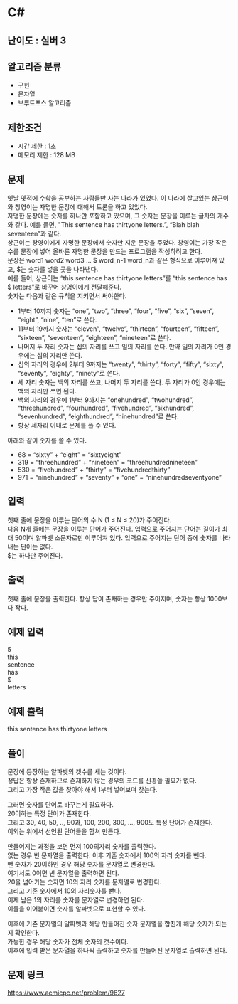 # C#

## 난이도 : 실버 3

## 알고리즘 분류
  - 구현
  - 문자열
  - 브루트포스 알고리즘

## 제한조건
  - 시간 제한 : 1초
  - 메모리 제한 : 128 MB

## 문제
옛날 옛적에 수학을 공부하는 사람들만 사는 나라가 있었다. 이 나라에 살고있는 상근이와 창영이는 자명한 문장에 대해서 토론을 하고 있었다.<br/>
자명한 문장에는 숫자를 하나만 포함하고 있으며, 그 숫자는 문장을 이루는 글자의 개수와 같다. 예를 들면, "This sentence has thirtyone letters.”, “Blah blah seventeen”과 같다.<br/>
상근이는 창영이에게 자명한 문장에서 숫자만 지운 문장을 주었다. 창영이는 가장 작은 수를 문장에 넣어 올바른 자명한 문장을 만드는 프로그램을 작성하려고 한다.<br/>
문장은 word1 word2 word3 ... $ word_n-1 word_n과 같은 형식으로 이루어져 있고, $는 숫자를 넣을 곳을 나타낸다.<br/>
예를 들어, 상근이는 “this sentence has thirtyone letters”를 “this sentence has $ letters”로 바꾸어 창영이에게 전달해준다.<br/>
숫자는 다음과 같은 규칙을 지키면서 써야한다.<br/>

  - 1부터 10까지 숫자는 “one”, “two”, “three”, “four”, “five”, “six”, “seven”, “eight”, “nine”, “ten”로 쓴다.
  - 11부터 19까지 숫자는 “eleven”, “twelve”, “thirteen”, “fourteen”, “fifteen”, “sixteen”, “seventeen”, “eighteen”, “nineteen”로 쓴다.
  - 나머지 두 자리 숫자는 십의 자리를 쓰고 일의 자리를 쓴다. 만약 일의 자리가 0인 경우에는 십의 자리만 쓴다.
  - 십의 자리의 경우에 2부터 9까지는 “twenty”, “thirty”, “forty”, “fifty”, “sixty”, “seventy”, “eighty”, “ninety”로 쓴다.
  - 세 자리 숫자는 백의 자리를 쓰고, 나머지 두 자리를 쓴다. 두 자리가 0인 경우에는 백의 자리만 쓰면 된다.
  - 백의 자리의 경우에 1부터 9까지는 “onehundred”, “twohundred”, “threehundred”, “fourhundred”, “fivehundred”, “sixhundred”, “sevenhundred”, “eighthundred”, “ninehundred”로 쓴다.
  - 항상 세자리 이내로 문제를 풀 수 있다.

아래와 같이 숫자를 쓸 수 있다.<br/>

  - 68 = “sixty” + “eight” = “sixtyeight” 
  - 319 = “threehundred” + “nineteen” = “threehundrednineteen” 
  - 530 = “fivehundred” + “thirty” = “fivehundredthirty” 
  - 971 = “ninehundred” + “seventy” + “one” = “ninehundredseventyone”


## 입력
첫째 줄에 문장을 이루는 단어의 수 N (1 ≤ N ≤ 20)가 주어진다.<br/>
다음 N개 줄에는 문장을 이루는 단어가 주어진다. 입력으로 주어지는 단어는 길이가 최대 50이며 알파벳 소문자로만 이루어져 있다. 입력으로 주어지는 단어 중에 숫자를 나타내는 단어는 없다.<br/>
$는 하나만 주어진다.<br/>


## 출력
첫째 줄에 문장을 출력한다. 항상 답이 존재하는 경우만 주어지며, 숫자는 항상 1000보다 작다.<br/>


## 예제 입력
5<br/>
this<br/>
sentence<br/>
has<br/>
$<br/>
letters<br/>

## 예제 출력
this sentence has thirtyone letters<br/>


## 풀이
문장에 등장하는 알파벳의 갯수를 세는 것이다.<br/>
정답은 항상 존재하므로 존재하지 않는 경우의 코드를 신경쓸 필요가 없다.<br/>
그리고 가장 작은 값을 찾아야 해서 1부터 넣어보며 찾는다.<br/>

그러면 숫자를 단어로 바꾸는게 필요하다.<br/>
20이하는 특정 단어가 존재한다.<br/>
그리고 30, 40, 50, .., 90과, 100, 200, 300, ..., 900도 특정 단어가 존재한다.<br/>
이외는 위에서 선언된 단어들을 합쳐 만든다.<br/>

만들어지는 과정을 보면 먼저 100의자리 숫자를 출력한다.<br/>
없는 경우 빈 문자열을 출력한다. 이후 기존 숫자에서 100의 자리 숫자를 뺀다.<br/>
뺀 숫자가 20이하인 경우 해당 숫자를 문자열로 변경한다.<br/>
여기서도 0이면 빈 문자열을 출력하면 된다.<br/>
20을 넘어가는 숫자면 10의 자리 숫자를 문자열로 변경한다.<br/>
그리고 기존 숫자에서 10의 자리숫자를 뺀다.<br/>
이제 남은 1의 자리를 숫자를 문자열로 변경하면 된다.<br/>
이들을 이어붙이면 숫자를 알파벳으로 표현할 수 있다.<br/>

이후에 기존 문자열의 알파벳과 해당 만들어진 숫자 문자열을 합친개 해당 숫자가 되는지 확인한다.<br/>
가능한 경우 해당 숫자가 전체 숫자의 갯수이다.<br/>
이후에 입력 받은 문자열을 하나씩 출력하고 숫자를 만들어진 문자열로 출력하면 된다.<br/>


## 문제 링크
https://www.acmicpc.net/problem/9627